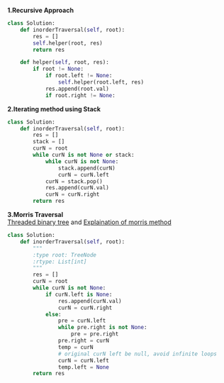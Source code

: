 **1.Recursive Approach**  
```py
class Solution:
    def inorderTraversal(self, root):
        res = []
        self.helper(root, res)
        return res

    def helper(self, root, res):
        if root != None:
            if root.left != None:
                self.helper(root.left, res)
            res.append(root.val)
            if root.right != None:
```
**2.Iterating method using Stack**  
```py
class Solution:
    def inorderTraversal(self, root):
        res = []
        stack = []
        curN = root
        while curN is not None or stack:
            while curN is not None:
                stack.append(curN)
                curN = curN.left
            curN = stack.pop()
            res.append(curN.val)
            curN = curN.right
        return res
```
**3.Morris Traversal**  
[Threaded binary tree](https://en.wikipedia.org/wiki/Threaded_binary_tree) and [Explaination of morris method](https://stackoverflow.com/questions/5502916/explain-morris-inorder-tree-traversal-without-using-stacks-or-recursion)  
```py
class Solution:
    def inorderTraversal(self, root):
        """
        :type root: TreeNode
        :rtype: List[int]
        """
        res = []
        curN = root
        while curN is not None:
            if curN.left is None:
                res.append(curN.val)
                curN = curN.right
            else:
                pre = curN.left
                while pre.right is not None:
                    pre = pre.right
                pre.right = curN
                temp = curN
                # original curN left be null, avoid infinite loops
                curN = curN.left
                temp.left = None
        return res
```
